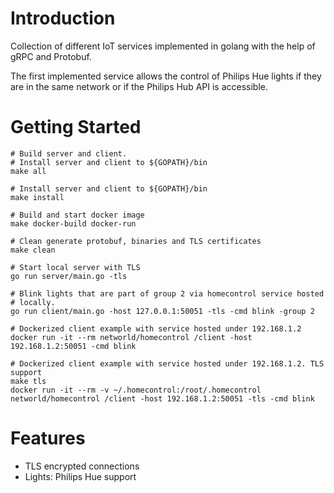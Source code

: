# Introduction

Collection of different IoT services implemented in golang with the help of
gRPC and Protobuf.

The first implemented service allows the control of Philips Hue lights if
they are in the same network or if the Philips Hub API is accessible.

# Getting Started

    # Build server and client.
    # Install server and client to ${GOPATH}/bin
    make all

    # Install server and client to ${GOPATH}/bin
    make install

    # Build and start docker image
    make docker-build docker-run

    # Clean generate protobuf, binaries and TLS certificates
    make clean

    # Start local server with TLS
    go run server/main.go -tls

    # Blink lights that are part of group 2 via homecontrol service hosted
    # locally.
    go run client/main.go -host 127.0.0.1:50051 -tls -cmd blink -group 2

    # Dockerized client example with service hosted under 192.168.1.2
    docker run -it --rm networld/homecontrol /client -host 192.168.1.2:50051 -cmd blink

    # Dockerized client example with service hosted under 192.168.1.2. TLS support
    make tls
    docker run -it --rm -v ~/.homecontrol:/root/.homecontrol networld/homecontrol /client -host 192.168.1.2:50051 -tls -cmd blink

# Features

* TLS encrypted connections
* Lights: Philips Hue support
